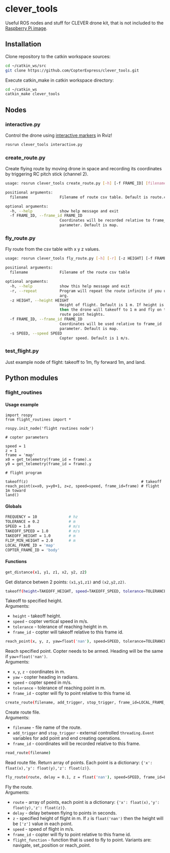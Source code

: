 # clever_tools

Useful ROS nodes and stuff for CLEVER drone kit, that is not included to the [Raspberry Pi image](https://github.com/CopterExpress/clever/releases).

## Installation

Clone repository to the catkin workspace sources:

```bash
cd ~/catkin_ws/src
git clone https://github.com/CopterExpress/clever_tools.git
```

Execute catkin_make in catkin workspace directory:

```bash
cd ~/catkin_ws
catkin_make clever_tools
```

## Nodes

### interactive.py

Control the drone using [interactive markers](http://wiki.ros.org/interactive_markers) in Rviz!

```bash
rosrun clever_tools interactive.py
```

### create_route.py

Create flying route by moving drone in space and recording its coordinates by triggering RC pitch stick (channel 2).

```bash
usage: rosrun clever_tools create_route.py [-h] [-f FRAME_ID] [filename]

positional arguments:
  filename              Filename of route csv table. Default is route.csv.

optional arguments:
  -h, --help            show help message and exit
  -f FRAME_ID, --frame_id FRAME_ID
                        Coordinates will be recorded relative to frame_id
                        parameter. Default is map.
```

### fly_route.py

Fly route from the csv table with x y z values.

```bash
usage: rosrun clever_tools fly_route.py [-h] [-r] [-z HEIGHT] [-f FRAME_ID] [-s SPEED] [filename]

positional arguments:
  filename              Filename of the route csv table

optional arguments:
  -h, --help            show this help message and exit
  -r, --repeat          Program will repeat the route infinite if you use this
                        arg.
  -z HEIGHT, --height HEIGHT
                        Height of flight. Default is 1 m. If height is 'nan'
                        then the drone will takeoff to 1 m and fly on the
                        route point heights.
  -f FRAME_ID, --frame_id FRAME_ID
                        Coordinates will be used relative to frame_id
                        parameter. Default is map.
  -s SPEED, --speed SPEED
                        Copter speed. Default is 1 m/s.
```

### test_flight.py

Just example node of flight: takeoff to 1m, fly forward 1m, and land.

## Python modules

### flight_routines

#### Usage example

```
import rospy
from flight_routines import *

rospy.init_node('flight routines node')

# copter parameters

speed = 1
z = 1
frame = 'map'
x0 = get_telemetry(frame_id = frame).x
y0 = get_telemetry(frame_id = frame).y

# flight program

takeoff(z)                                                  # takeoff
reach_point(x=x0, y=y0+1, z=z, speed=speed, frame_id=frame) # flight 1m toward
land()
```


#### Globals

```bash
FREQUENCY = 10              # hz
TOLERANCE = 0.2             # m
SPEED = 1.0                 # m/s
TAKEOFF_SPEED = 1.0         # m/s
TAKEOFF_HEIGHT = 1.0        # m
FLIP_MIN_HEIGHT = 2.0       # m
LOCAL_FRAME_ID = 'map'
COPTER_FRAME_ID = 'body'
```

#### Functions

```bash
get_distance(x1, y1, z1, x2, y2, z2)
```

Get distance betwen 2 points: `(x1,y1,z1)` and `(x2,y2,z2)`.

```bash
takeoff(height=TAKEOFF_HEIGHT, speed=TAKEOFF_SPEED, tolerance=TOLERANCE, frame_id=LOCAL_FRAME_ID)
```

Takeoff to specified height.  
Arguments:  
* `height` - takeoff height.  
* `speed` - copter vertical speed in m/s.  
* `tolerance` - tolerance of reaching height in m.  
* `frame_id` - copter will takeoff relative to this frame id.

```bash
reach_point(x, y, z, yaw=float('nan'), speed=SPEED, tolerance=TOLERANCE, frame_id=LOCAL_FRAME_ID)
```

Reach specified point. Copter needs to be armed. Heading will be the same if `yaw`=`float('nan')`.  
Arguments:  
* `x`, `y`, `z` - coordinates in m.  
* `yaw` - copter heading in radians.  
* `speed` - copter speed in m/s.  
* `tolerance` - tolerance of reaching point in m.  
* `frame_id` - copter will fly to point relative to this frame id.

```bash
create_route(filename, add_trigger, stop_trigger, frame_id=LOCAL_FRAME_ID)
```

Create route file.  
Arguments:  
* `filename` - file name of the route.  
* `add_trigger` and `stop_trigger` - external controlled `threading.Event` variables for add point and end creating operations.  
* `frame_id` - coordinates will be recorded relative to this frame.

```bash
read_route(filename)
```

Read route file. Return array of points. Each point is a dictionary: `{'x': float(x),'y': float(y),'z': float(z)}`.

```bash
fly_route(route, delay = 0.1, z = float('nan'), speed=SPEED, frame_id=LOCAL_FRAME_ID, flight_function=reach_point)
```

Fly the route.  
Arguments:  
* `route` - array of points, each point is a dictionary: `{'x': float(x),'y': float(y),'z': float(z)}`.  
* `delay` - delay between flying to points in seconds.  
* `z` - specified height of flight in m. If `z` is `float('nan')` then the height will be `['z']` value in each point.  
* `speed` - speed of flight in m/s.  
* `frame_id` - copter will fly to point relative to this frame id.  
* `flight_function` - function that is used to fly to point. Variants are: navigate, set_position or reach_point.


